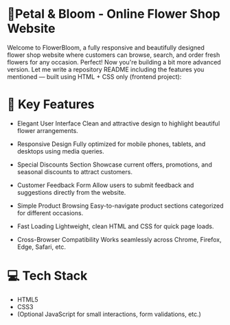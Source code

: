 # 🌸Petal & Bloom - Online Flower Shop Website
Welcome to FlowerBloom, a fully responsive and beautifully designed flower shop website where customers can browse, search, and order fresh flowers for any occasion.
Perfect! Now you're building a bit more advanced version.
Let me write a repository README including the features you mentioned — built using HTML + CSS only (frontend project):

# 🌼 Key Features
*  Elegant User Interface
Clean and attractive design to highlight beautiful flower arrangements.

*  Responsive Design
Fully optimized for mobile phones, tablets, and desktops using media queries.

*  Special Discounts Section
Showcase current offers, promotions, and seasonal discounts to attract customers.

* Customer Feedback Form
Allow users to submit feedback and suggestions directly from the website.

* Simple Product Browsing
Easy-to-navigate product sections categorized for different occasions.

* Fast Loading
Lightweight, clean HTML and CSS for quick page loads.

* Cross-Browser Compatibility
Works seamlessly across Chrome, Firefox, Edge, Safari, etc.

# 💻 Tech Stack
* HTML5
* CSS3
* (Optional JavaScript for small interactions, form validations, etc.)
